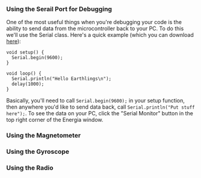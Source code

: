 ### Using the Serail Port for Debugging

One of the most useful things when you're debugging your code is the ability to send data from the microcontroller back to your PC. To do this we'll use the Serial class. Here's a quick example (which you can download [here](https://github.com/zacinaction/kicksat/blob/master/DevelopmentKit/Energia/SerialDemo/SerialDemo.ino)):

```
void setup() {
  Serial.begin(9600);
}

void loop() {
  Serial.println("Hello Earthlings\n");
  delay(1000);
}
```

Basically, you'll need to call `Serial.begin(9600);` in your setup function, then anywhere you'd like to send data back, call `Serial.println("Put stuff here");`. To see the data on your PC, click the "Serial Monitor" button in the top right corner of the Energia window.

### Using the Magnetometer

### Using the Gyroscope

### Using the Radio